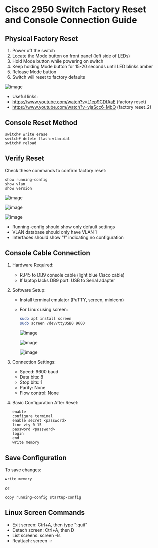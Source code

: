 # Cisco 2950 Switch Factory Reset and Console Connection Guide

## Physical Factory Reset
1. Power off the switch
2. Locate the Mode button on front panel (left side of LEDs)
3. Hold Mode button while powering on switch
4. Keep holding Mode button for 15-20 seconds until LED blinks amber
5. Release Mode button
6. Switch will reset to factory defaults

![image](https://github.com/user-attachments/assets/fed3670a-d522-455f-99b5-c88cb9b5e897)

- Useful links:
- https://www.youtube.com/watch?v=L1ep9CDfAaE (factory reset)
- https://www.youtube.com/watch?v=vjaScc6-MbQ (factory reset_2)

## Console Reset Method
```
switch# write erase
switch# delete flash:vlan.dat
switch# reload
```

## Verify Reset
Check these commands to confirm factory reset:
```
show running-config
show vlan
show version
```
![image](https://github.com/user-attachments/assets/e941da62-f990-4ddf-a958-a178f82d4f12)

![image](https://github.com/user-attachments/assets/d56716ca-8a3a-4634-9e86-c6a92f1a81d3)

![image](https://github.com/user-attachments/assets/f4a2c8e8-9ead-43f3-b7f9-7a5813ce42eb)


- Running-config should show only default settings
- VLAN database should only have VLAN 1
- Interfaces should show "!" indicating no configuration

## Console Cable Connection
1. Hardware Required:
   - RJ45 to DB9 console cable (light blue Cisco cable)
   - If laptop lacks DB9 port: USB to Serial adapter

2. Software Setup:
   - Install terminal emulator (PuTTY, screen, minicom)
   - For Linux using screen:
     ```bash
     sudo apt install screen
     sudo screen /dev/ttyUSB0 9600
     ```
     ![image](https://github.com/user-attachments/assets/4a447941-b8d7-472a-866d-a05d50d8d3e1)

     ![image](https://github.com/user-attachments/assets/713e66d4-35a5-487b-8201-3622b8cf1612)

     ![image](https://github.com/user-attachments/assets/bb89a4bb-305f-4d2e-93bd-402c295fdb1e)


   
3. Connection Settings:
   - Speed: 9600 baud
   - Data bits: 8
   - Stop bits: 1
   - Parity: None
   - Flow control: None

4. Basic Configuration After Reset:
   ```
   enable
   configure terminal
   enable secret <password>
   line vty 0 15
   password <password>
   login
   end
   write memory
   ```

## Save Configuration
To save changes:
```
write memory
```
or
```
copy running-config startup-config
```

## Linux Screen Commands
- Exit screen: Ctrl+A, then type ":quit"
- Detach screen: Ctrl+A, then D
- List screens: screen -ls
- Reattach: screen -r
